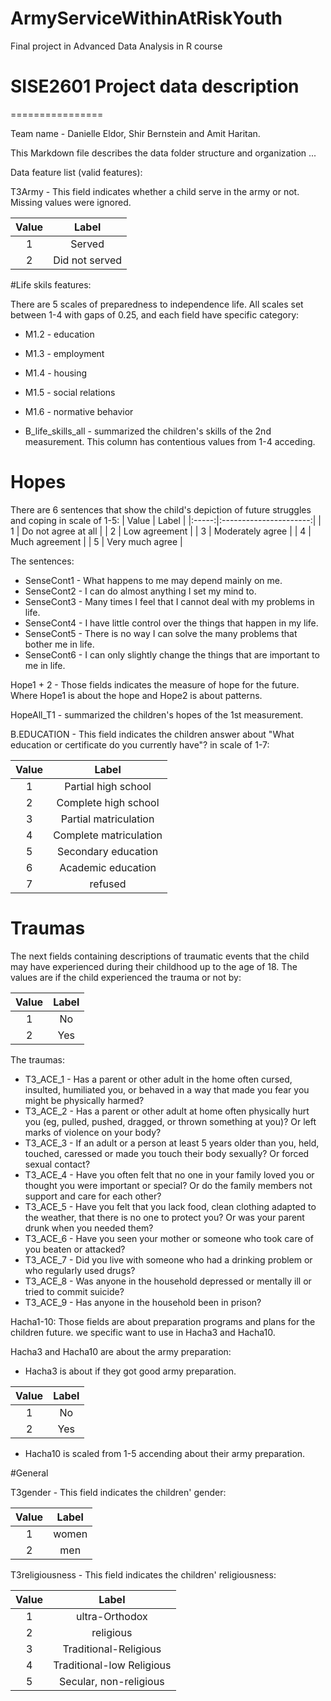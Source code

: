 # ArmyServiceWithinAtRiskYouth
Final project in Advanced Data Analysis in R course
# SISE2601 Project data description
================

Team name - Danielle Eldor, Shir Bernstein and Amit Haritan.

This Markdown file describes the data folder structure and organization ...

Data feature list (valid features):

T3Army - This field indicates whether a child serve in the army or not.
Missing values were ignored.

| Value |       Label     |
|:-----:|:---------------:|
|   1   |  Served         |
|   2   |  Did not served |


#Life skils features:

There are 5 scales of preparedness to independence life.
All scales set between 1-4 with gaps of 0.25, and each field have specific category:

  - M1.2 - education
  - M1.3 - employment
  - M1.4 - housing
  - M1.5 - social relations
  - M1.6 - normative behavior
  
  
  - B_life_skills_all - summarized the children's skills of the 2nd measurement.
    This column has contentious values from 1-4 acceding.
  
  
# Hopes

There are 6 sentences that show the child's depiction of future struggles and coping in scale of 1-5:
| Value |        Label           |
|:-----:|:----------------------:|
|   1   |   Do not agree at all  |
|   2   |     Low agreement      |
|   3   |    Moderately agree    |
|   4   |     Much agreement     |
|   5   |     Very much agree    |
 

The sentences:
- SenseCont1 - What happens to me may depend mainly on me.
- SenseCont2 - I can do almost anything I set my mind to.
- SenseCont3 - Many times I feel that I cannot deal with my problems in life.
- SenseCont4 - I have little control over the things that happen in my life.
- SenseCont5 - There is no way I can solve the many problems that bother me in life.
- SenseCont6 - I can only slightly change the things that are important to me in life.


Hope1 + 2  - Those fields indicates the measure of hope for the future.
Where Hope1 is about the hope and Hope2 is about patterns.


HopeAll_T1 - summarized the children's hopes of the 1st measurement.


B.EDUCATION - This field indicates the children answer about "What education or certificate do you currently have"? in scale of 1-7:

| Value |        Label           |
|:-----:|:----------------------:|
|   1   |   Partial high school  |
|   2   |   Complete high school |
|   3   |  Partial matriculation |
|   4   | Complete matriculation |
|   5   |   Secondary education  |
|   6   |   Academic education   |
|   7   |         refused        |
                


# Traumas 
The next fields containing descriptions of traumatic events that the child may have experienced during their childhood up to the age of 18. The values are if the child experienced the trauma or not by:

| Value |  Label |
|:-----:|:------:|
|   1   |   No   |
|   2   |   Yes  |


The traumas:

- T3_ACE_1 - Has a parent or other adult in the home often cursed, insulted, humiliated you, or behaved in a way that made you fear you might be physically harmed?
- T3_ACE_2 - Has a parent or other adult at home often physically hurt you (eg, pulled, pushed, dragged, or thrown something at you)? Or left marks of violence on your body?
- T3_ACE_3 - If an adult or a person at least 5 years older than you, held, touched, caressed or made you touch their body sexually? Or forced sexual contact?
- T3_ACE_4 - Have you often felt that no one in your family loved you or thought you were important or special? Or do the family members not support and care for each other?
- T3_ACE_5 - Have you felt that you lack food, clean clothing adapted to the weather, that there is no one to protect you? Or was your parent drunk when you needed them?
- T3_ACE_6 - Have you seen your mother or someone who took care of you beaten or attacked?
- T3_ACE_7 - Did you live with someone who had a drinking problem or who regularly used drugs?
- T3_ACE_8 - Was anyone in the household depressed or mentally ill or tried to commit suicide?
- T3_ACE_9 - Has anyone in the household been in prison?



Hacha1-10:
Those fields are about preparation programs and plans for the children future.
we specific want to use in Hacha3 and Hacha10.

Hacha3 and Hacha10 are about the army preparation:

 - Hacha3 is about if they got good army preparation.
 
| Value |  Label |
|:-----:|:------:|
|   1   |   No   |
|   2   |   Yes  |

 - Hacha10 is scaled from 1-5 accending about their army preparation.


#General

T3gender -  This field indicates the children' gender:

| Value |  Label |
|:-----:|:------:|
|   1   |  women |
|   2   |   men  |


T3religiousness - This field indicates the children' religiousness:

| Value |           Label           |
|:-----:|:-------------------------:|
|   1   |       ultra-Orthodox      |
|   2   |         religious         |
|   3   |   Traditional-Religious   |
|   4   | Traditional-low Religious |
|   5   |   Secular, non-religious  |

